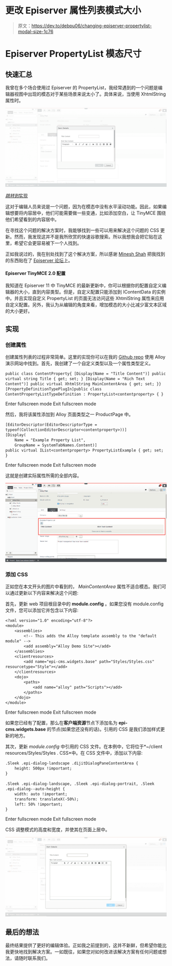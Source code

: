 # 更改 Episerver 属性列表模式大小

> 原文：<https://dev.to/debpu06/changing-episerver-propertylist-modal-size-1c76>

# Episerver PropertyList 模态尺寸

## 快速汇总

我曾在多个场合使用过 Episerver 的 PropertyList，我经常遇到的一个问题是编辑器视图中出现的模态对于某些场景来说太小了。具体来说，当使用 XhtmlString 属性时。

[![Default Modal Size](img/724d5bee67ff5ad8966bd5fc11429efe.png)](//images.ctfassets.net/9usgdrjsks5w/CDWYqotWhTbzLSxavKOCA/e30bd27822175d44ee7a0b822d463c7b/Default_Modal_Size.PNG)

[*跳转到*实现](#implementation)

这对于编辑人员来说是一个问题，因为在模态中没有水平滚动功能。因此，如果编辑想要将内容居中，他们可能需要做一些变通，比如添加空白，让 TinyMCE 围绕他们希望看到的内容居中。

在寻找这个问题的解决方案时，我能够找到一些可以用来解决这个问题的 CSS 更新。然而，我发现这并不是我所欣赏的快速谷歌搜索。所以我想我会把它贴在这里，希望它会更容易被下一个人找到。

正如我说过的，我在别处找到了这个解决方案，所以感谢 [Minesh Shah](https://world.episerver.com/System/Users-and-profiles/Community-Profile-Card/?userid=517e12cf-fa98-dc11-b081-0018717a8c82) 把我找到的东西贴在了 [Episerver 论坛](https://world.episerver.com/forum/developer-forum/-Episerver-75-CMS/Thread-Container/2016/3/editing-content-on-propertylist/)上。

#### Episerver TinyMCE 2.0 配置

我知道在 Episerver 11 中 TinyMCE 的最新更新中，你可以根据你的配置自定义编辑器的大小，直到内容类型。但是，自定义配置只能添加到 IContentData 的实例中。并且实现自定义 PropertyList 的页面无法访问这些 XhtmlString 属性来应用自定义配置。另外，我认为从编辑的角度来看，增加模态的大小比减少富文本区域的大小更好。

## 实现

### 创建属性

创建属性列表的过程非常简单。这里的实现你可以在我的 [Github repo](https://github.com/debpu06/Alloy-Demo-Project/tree/feature-propertylist-modal-size) 使用 Alloy 演示网站中找到。首先，我创建了一个自定义类型以及一个属性类型定义。

```
public class ContentProperty{ [Display(Name = "Title Content")] public virtual string Title { get; set; } [Display(Name = "Rich Text Content")] public virtual XhtmlString MainContentArea { get; set; }}[PropertyDefinitionTypePlugIn]public class ContentPropertyListTypeDefinition : PropertyList<contentproperty> { } 
```

Enter fullscreen mode Exit fullscreen mode

然后，我将该属性添加到 Alloy 页面类型之一 ProductPage 中。

```
[EditorDescriptor(EditorDescriptorType = typeof(CollectionEditorDescriptor<contentproperty>))]
[Display(
    Name = "Example Property List",
    GroupName = SystemTabNames.Content)]
public virtual IList<contentproperty> PropertyListExample { get; set; } 
```

Enter fullscreen mode Exit fullscreen mode

这就是创建实际属性所需的全部内容。

[![Page Property](img/b8ccf8eb069174242320e2757bdb9f86.png)](//images.ctfassets.net/9usgdrjsks5w/2mUpo3fbe1BhmN0RhUIUrn/1a52aeecacacafa0c7a9470b925150b8/Page_Property.png)

### 添加 CSS

正如您在本文开头的图片中看到的， *MainContentArea* 属性不适合模态。我们可以通过更新以下内容来解决这个问题:

首先，更新 web 项目根目录中的 **module.config** 。如果您没有 module.config 文件，您可以添加它并包含以下内容:

```
<?xml version="1.0" encoding="utf-8"?>
<module>
    <assemblies>
        <!-- This adds the Alloy template assembly to the "default module" -->
        <add assembly="Alloy Demo Site"></add>
    </assemblies>
    <clientresources>
        <add name="epi-cms.widgets.base" path="Styles/Styles.css" resourcetype="Style"></add>
    </clientresources>
    <dojo>
        <paths>
            <add name="alloy" path="Scripts"></add>
        </paths>
    </dojo>
</module> 
```

Enter fullscreen mode Exit fullscreen mode

如果您已经有了配置，那么在**客户端资源**节点下添加名为 **epi-cms.widgets.base** 的节点(如果您还没有的话)。引用的 CSS 是我们添加样式更新的地方。

其次，更新 *module.config* 中引用的 CSS 文件。在本例中，它将位于*~/client resources/Styles/Styles . CSS*中。在 CSS 文件中，添加以下内容:

```
.Sleek .epi-dialog-landscape .dijitDialogPaneContentArea {
    height: 500px !important;
}

.Sleek .epi-dialog-landscape, .Sleek .epi-dialog-portrait, .Sleek .epi-dialog--auto-height {
    width: auto !important;
    transform: translateX(-50%);
    left: 50% !important;
} 
```

Enter fullscreen mode Exit fullscreen mode

CSS 调整模式的高度和宽度，并使其在页面上居中。

[![Final Modal Size](img/eae0f590903bf0c3cfb26f0799d8cb6e.png)](//images.ctfassets.net/9usgdrjsks5w/1VHNQZbKC113zfRmzyD6zc/c00d5aeae96fb2987b2793f6bd0d3e52/Final_Modal_Size.PNG)

## 最后的想法

最终结果提供了更好的编辑体验。正如我之前提到的，这并不新鲜，但希望你能比我更快地找到解决方案。一如既往，如果您对如何改进该解决方案有任何问题或想法，请随时联系我们。